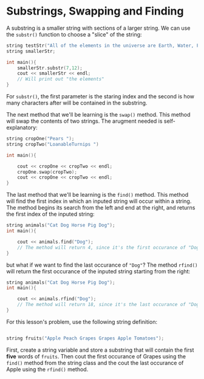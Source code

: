 # Substrings, Swapping and Finding

A substring is a smaller string with sections of a larger string. We can use the `substr()` function to choose a "slice" of the string:

```cpp
string testStr("All of the elements in the universe are Earth, Water, Fire, and Air");
string smallerStr;

int main(){
    smallerStr.substr(7,12); 
    cout << smallerStr << endl;
    // Will print out "the elements"
}
```
For `substr()`, the first parameter is the staring index and the second is how many characters after will be contained in the substring.

The next method that we'll be learning is the `swap()` method. This method will swap the contents of two strings. The arugment needed is self-explanatory:

```cpp
string cropOne("Pears ");
string cropTwo("LoanableTurnips ") 

int main(){

    cout << cropOne << cropTwo << endl;
    cropOne.swap(cropTwo);
    cout << cropOne << cropTwo << endl; 
}
```

The last method that we'll be learning is the `find()` method. This method will find the first index in which an inputed string will occur within a string. The method begins its search from the left and end at the right, and returns the first index of the inputed string:

```cpp
string animals("Cat Dog Horse Pig Dog");
int main(){

    cout << animals.find("Dog");
    // The method will return 4, since it's the first occurance of "Dog"
}
```
but what if we want to find the last occurance of `"Dog"`? The method `rfind()` will return the first occurance of the inputed string starting from the right:

```cpp
string animals("Cat Dog Horse Pig Dog");
int main(){

    cout << animals.rfind("Dog");
    // The method will return 18, since it's the last occurance of "Dog"
}
```

For this lesson's problem, use the following string definition:
```cpp

string fruits("Apple Peach Grapes Grapes Apple Tomatoes");

```
First, create a string variable and store a substring that will contain the first **five** words of `fruits`. Then cout the first occurance of Grapes using the `find()` method from the string class and the cout the last occurance of Apple using the `rfind()` method.

